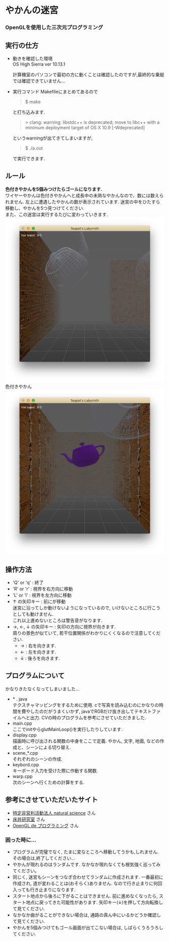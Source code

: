 
# やかんの迷宮
### OpenGLを使用した三次元プログラミング

## 実行の仕方
- 動きを確認した環境  
    OS High Sierra ver 10.13.1  

    計算機室のパソコンで最初の方に動くことは確認したのですが,最終的な乗艇では確認できていません...
- 実行コマンド
    Makefileにまとめてあるので
    > $  make

    と打ち込みます.
    > \> clang: warning: libstdc++ is deprecated; move to libc++ with a minimum deployment target of OS X 10.9 [-Wdeprecated]

    というwarningが出てきてしまいますが,
    > $  ./a.out

    で実行できます.


## ルール
**色付きやかんを5個みつけたらゴールになります.**  
ワイヤーやかんは色付きやかんへと成長中の未熟なやかんなので、数には数えられません.
左上に遭遇したやかんの数が表示されています.
迷宮の中をひたすら移動し、やかんを5つ見つけてください.  
また、この迷宮は実行するたびに変わっていきます.  
![通路の写真](imgs/img1.png)  
色付きやかん  
![色付きやかんの写真](imgs/img2.png)


## 操作方法
- 'Q' or 'q' : 終了
- 'R' or 'r' : 視界を右方向に移動
- 'L' or 'l' : 視界を左方向に移動
- ↑ の矢印キー : 前にが移動  
  迷宮に沿ってしか動けないようになっているので, いけないところに行こうとしても動けません.  
  これ以上進めないところは警告音がなります.
- →, ←, ↓ の矢印キー : 矢印の方向に視界が向きます.  
周りの景色が似ていて, 若干位置関係がわかりにくくなるので注意してください.
  - → : 右を向きます.
  - ← : 左を向きます.
  - ↓ : 後ろを向きます.

## プログラムについて
かなりきたなくなってしまいました...  
- \* . java  
  テクスチャマッピングをするために使用. cで写真を読み込むのにかなりの時間を費やしたのだがうまくいかず, javaでRGBだけ抜き出してテキストファイルへと出力. CVの時のプログラムを参考にさせていただきました.
- main.cpp  
  ここでinitやらglutMainLoop()を実行したりしています.
- display.cpp  
  描画時に呼び出される関数の中身をここで定義.
  やかん, 文字, 地面, などの作成と、シーンによる切り替え.
- scene_*.cpp  
  それぞれのシーンの作成.
- keybord.cpp  
  キーボード入力を受けた際に作動する関数.
- warp.cpp  
  次のシーンへ行くための計算をする.

## 参考にさせていただいたサイト
  - [特定非営利活動法人 natural science](http://www.natural-science.or.jp/) さん
  - [床井研究室](http://marina.sys.wakayama-u.ac.jp/~tokoi/oglarticles.html) さん
  - [OpenGL de プログラミング](http://seesaawiki.jp/w/mikk_ni3_92/d/%a5%e1%a5%cb%a5%e5%a1%bc) さん

### 困った時に...
- プログラムが完璧でなく, たまに変なところへ移動してうかも,しれません. その場合は,終了してください...
- やかんが現れるのはランダムです. なかなか現れなくても根気強く巡ってみてください。
- 同じく, 迷宮もシーンをつなぎ合わせてランダムに作成されます. 一番最初に作成され, 道が変わることは(おそらく)ありません. なので行き止まりに何回入っても行き止まりになります.
- スタート地点から後ろに下がることはできません. 前に進めなくなったら, スタート地点に戻ってきた可能性があります. 矢印キー(↓)を押して方向転換して見てください.
- なかなか曲がることができない場合は, 通路の真ん中にいるかどうか確認して見てください.
- やかんを5個みつけてもゴール画面が出てこない場合は, しばらくうろうろしてください.
